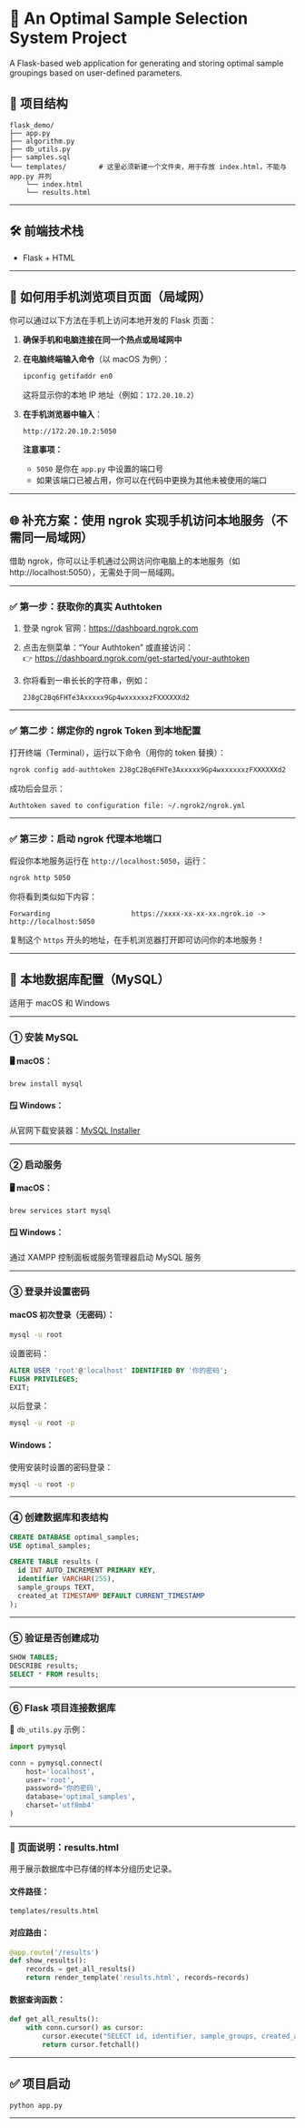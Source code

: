 # 🌟 An Optimal Sample Selection System Project
A Flask-based web application for generating and storing optimal sample groupings based on user-defined parameters.

## 📁 项目结构

```
flask_demo/
├── app.py
├── algorithm.py
├── db_utils.py
├── samples.sql
└── templates/        # 这里必须新建一个文件夹，用于存放 index.html，不能与 app.py 并列
    └── index.html
    └── results.html
```

---
## 🛠 前端技术栈  
- Flask + HTML  

---



## 📱 如何用手机浏览项目页面（局域网）

你可以通过以下方法在手机上访问本地开发的 Flask 页面：

1. **确保手机和电脑连接在同一个热点或局域网中**
2. **在电脑终端输入命令**（以 macOS 为例）：

   ```bash
   ipconfig getifaddr en0
   ```

   这将显示你的本地 IP 地址（例如：`172.20.10.2`）

3. **在手机浏览器中输入**：

   ```
   http://172.20.10.2:5050
   ```

   **注意事项：**
   - `5050` 是你在 `app.py` 中设置的端口号
   - 如果该端口已被占用，你可以在代码中更换为其他未被使用的端口

---

## 🌐 补充方案：使用 ngrok 实现手机访问本地服务（不需同一局域网）

借助 ngrok，你可以让手机通过公网访问你电脑上的本地服务（如 http://localhost:5050），无需处于同一局域网。

---

### ✅ 第一步：获取你的真实 Authtoken

1. 登录 ngrok 官网：<https://dashboard.ngrok.com>  
2. 点击左侧菜单：“Your Authtoken” 或直接访问：  
   👉 <https://dashboard.ngrok.com/get-started/your-authtoken>  
3. 你将看到一串长长的字符串，例如：

   ```
   2J8gC2Bq6FHTe3Axxxxx9Gp4wxxxxxxzFXXXXXXd2
   ```

---

### ✅ 第二步：绑定你的 ngrok Token 到本地配置

打开终端（Terminal），运行以下命令（用你的 token 替换）：

```bash
ngrok config add-authtoken 2J8gC2Bq6FHTe3Axxxxx9Gp4wxxxxxxzFXXXXXXd2
```

成功后会显示：

```bash
Authtoken saved to configuration file: ~/.ngrok2/ngrok.yml
```

---

### ✅ 第三步：启动 ngrok 代理本地端口

假设你本地服务运行在 `http://localhost:5050`，运行：

```bash
ngrok http 5050
```

你将看到类似如下内容：

```
Forwarding                    https://xxxx-xx-xx-xx.ngrok.io -> http://localhost:5050
```

复制这个 `https` 开头的地址，在手机浏览器打开即可访问你的本地服务！

---


## 💾 本地数据库配置（MySQL）

适用于 macOS 和 Windows

---

### ① 安装 MySQL

#### 🖥 macOS：

```bash
brew install mysql
```

#### 🪟 Windows：

从官网下载安装器：[MySQL Installer](https://dev.mysql.com/downloads/installer/)

---

### ② 启动服务

#### 🖥 macOS：

```bash
brew services start mysql
```

#### 🪟 Windows：

通过 XAMPP 控制面板或服务管理器启动 MySQL 服务

---

### ③ 登录并设置密码

#### macOS 初次登录（无密码）：

```bash
mysql -u root
```

设置密码：

```sql
ALTER USER 'root'@'localhost' IDENTIFIED BY '你的密码';
FLUSH PRIVILEGES;
EXIT;
```

以后登录：

```bash
mysql -u root -p
```

#### Windows：

使用安装时设置的密码登录：

```bash
mysql -u root -p
```

---

### ④ 创建数据库和表结构

```sql
CREATE DATABASE optimal_samples;
USE optimal_samples;

CREATE TABLE results (
  id INT AUTO_INCREMENT PRIMARY KEY,
  identifier VARCHAR(255),
  sample_groups TEXT,
  created_at TIMESTAMP DEFAULT CURRENT_TIMESTAMP
);
```

---

### ⑤ 验证是否创建成功

```sql
SHOW TABLES;
DESCRIBE results;
SELECT * FROM results;
```

---

### ⑥ Flask 项目连接数据库

📁 `db_utils.py` 示例：

```python
import pymysql

conn = pymysql.connect(
    host='localhost',
    user='root',
    password='你的密码',
    database='optimal_samples',
    charset='utf8mb4'
)
```

---

### 📄 页面说明：results.html

用于展示数据库中已存储的样本分组历史记录。

#### 文件路径：

```
templates/results.html
```

#### 对应路由：

```python
@app.route('/results')
def show_results():
    records = get_all_results()
    return render_template('results.html', records=records)
```

#### 数据查询函数：

```python
def get_all_results():
    with conn.cursor() as cursor:
        cursor.execute("SELECT id, identifier, sample_groups, created_at FROM results ORDER BY id DESC")
        return cursor.fetchall()
```

---

## ✅ 项目启动

```bash
python app.py
```

---
